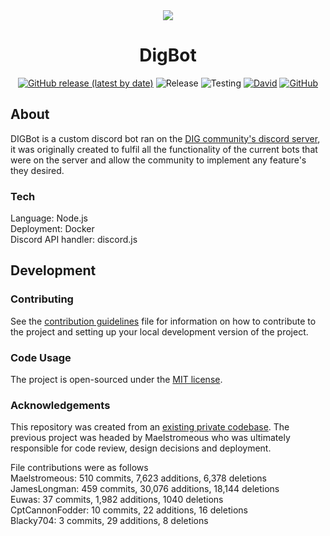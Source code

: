 <div align="center">
  <img src="https://i.imgur.com/0V1aNuw.png"/>

  # DigBot

  [![GitHub release (latest by date)](https://img.shields.io/github/v/release/dignityofwar/digbot?label=version)](https://github.com/dignityofwar/digbot/releases)
  ![Release](https://github.com/dignityofwar/digbot/actions/workflows/main.yml/badge.svg)
  ![Testing](https://github.com/dignityofwar/digbot/actions/workflows/test.yml/badge.svg)
  [![David](https://img.shields.io/david/dignityofwar/digbot)](https://david-dm.org/dignityofwar/digbot)
  [![GitHub](https://img.shields.io/github/license/dignityofwar/digbot)](https://github.com/dignityofwar/digbot/blob/main/LICENSE)

</div>

## About
  
  DIGBot is a custom discord bot ran on the [DIG community's discord server](https://discord.gg/cjQBNpc), it was originally created to fulfil all the functionality of the current bots that were on the server and allow the community to implement any feature's they desired.
  
### Tech

Language: Node.js  
Deployment: Docker  
Discord API handler: discord.js  

## Development

### Contributing

See the [contribution guidelines](CONTRIBUTING.md) file for information on how to contribute to the project and setting up your local development version of the project.

### Code Usage

The project is open-sourced under the [MIT license](LICENSE.md).

### Acknowledgements

This repository was created from an [existing private codebase](https://github.com/JamesLongman/DIGBot/releases/tag/0.0.1). The previous project was headed by Maelstromeous who was ultimately responsible for code review, design decisions and deployment.

File contributions were as follows  
Maelstromeous: 510 commits,  7,623 additions, 6,378 deletions  
JamesLongman: 459 commits, 30,076 additions, 18,144 deletions  
Euwas: 37 commits, 1,982 additions, 1040 deletions  
CptCannonFodder: 10 commits, 22 additions, 16 deletions  
Blacky704: 3 commits, 29 additions, 8 deletions  
